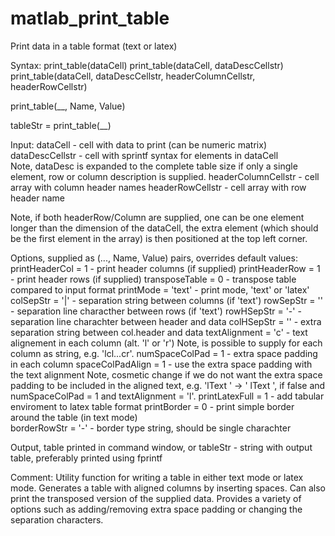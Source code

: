 matlab_print_table
==================
Print data in a table format (text or latex)

Syntax:
print_table(dataCell)
print_table(dataCell, dataDescCellstr)
print_table(dataCell, dataDescCellstr, headerColumnCellstr, headerRowCellstr)

print_table(__, Name, Value)

tableStr = print_table(__)

Input:
dataCell             - cell with data to print (can be numeric matrix)
dataDescCellstr - cell with sprintf syntax for elements in dataCell       
   Note, dataDesc is expanded to the complete table
   size if only a single element, row or column
   description is supplied. 
headerColumnCellstr - cell array with column header names
headerRowCellstr      - cell array with row header name

Note, if both headerRow/Column are supplied, one can be one element longer
than the dimension of the dataCell, the extra element (which should be the
first element in the array) is then positioned at the top left corner.

Options, supplied as (..., Name, Value) pairs, overrides default values:
printHeaderCol = 1   - print header columns (if supplied)
printHeaderRow = 1  - print header rows (if supplied)
transposeTable = 0   - transpose table compared to input format
printMode = 'text'       - print mode, 'text' or 'latex'
colSepStr = '|'            - separation string between columns (if 'text')
rowSepStr = ''            - separation line characther between rows (if 'text')
rowHSepStr = '-'        - separation line charachter between header and data
colHSepStr = ''           - extra separation string between col.header and data
textAlignment  = 'c'    - text alignement in each column (alt. 'l' or 'r')
  Note, is possible to supply for each column as string, e.g. 'lcl...cr'.
numSpaceColPad = 1 - extra space padding in each column 
spaceColPadAlign = 1 - use the extra space padding with the text alignment
  Note, cosmetic change if we do not want the extra space padding to be
  included in the aligned text, e.g. 'lText   ' -> ' lText  ', if false
and numSpaceColPad = 1 and textAlignment = 'l'.
printLatexFull = 1   - add tabular enviroment to latex table format
printBorder = 0      - print simple border around the table (in text mode)   
borderRowStr = '-' - border type string, should be single charachter

Output, table printed in command window, or 
tableStr  - string with output table, preferably printed using fprintf

Comment:
Utility function for writing a table in either text mode or latex mode. Generates a table with aligned columns by inserting spaces.
Can also print the transposed version of the supplied data.
Provides a variety of options such as adding/removing extra space padding
or changing the separation characters.
